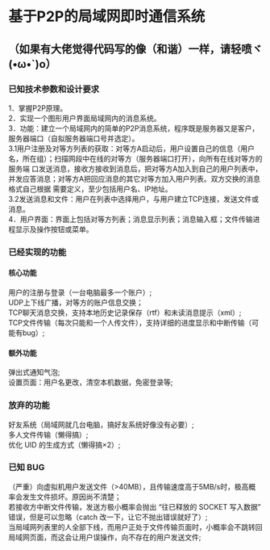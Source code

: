 # 基于P2P的局域网即时通信系统
## （如果有大佬觉得代码写的像（和谐）一样，请轻喷ヾ(•ω•`)o）


### 已知技术参数和设计要求
1．掌握P2P原理。\
2．实现一个图形用户界面局域网内的消息系统。\
3．功能：建立一个局域网内的简单的P2P消息系统，程序既是服务器又是客户，服务器端口（自拟服务器端口号并选定）。\
  3.1用户注册及对等方列表的获取：对等方A启动后，用户设置自己的信息（用户名，所在组）；扫描网段中在线的对等方（服务器端口打开），向所有在线对等方的服务端    口发送消息，接收方接收到消息后，把对等方A加入到自己的用户列表中，并发应答消息；对等方A把回应消息的其它对等方加入用户列表。双方交换的消息格式自己根据    需要定义，至少包括用户名、IP地址。\
  3.2发送消息和文件：用户在列表中选择用户，与用户建立TCP连接，发送文件或消息。\
4．用户界面：界面上包括对等方列表；消息显示列表；消息输入框；文件传输进程显示及操作按钮或菜单。
### 已经实现的功能
#### 核心功能
用户的注册与登录（一台电脑最多一个账户）;\
UDP上下线广播，对等方的账户信息交换；\
TCP聊天消息交换，支持本地历史记录保存（rtf）和未读消息提示（xml）;\
TCP文件传输（每次只能和一个人传文件），支持详细的进度显示和中断传输（可能有bug）;
#### 额外功能
弹出式通知气泡;\
设置页面：用户名更改，清空本机数据，免密登录等;
### 放弃的功能
好友系统（局域网就几台电脑，搞好友系统好像没有必要）;\
多人文件传输（懒得搞）;\
优化 UID 的生成方式（懒得搞×2）;
### 已知 BUG
（严重）向虚拟机用户发送文件（>40MB），且传输速度高于5MB/s时，极高概率会发生文件损坏。原因尚不清楚；\
若接收方中断文件传输，发送方极小概率会抛出 “往已释放的 SOCKET 写入数据” 错误，但是可以忽略（catch 改一下，让它不抛出错误就好了）;\
当局域网列表里的人全部下线，而用户正处于文件传输页面时，小概率会不跳转回局域网页面，而这会让用户误操作，向不存在的用户发送文件;

